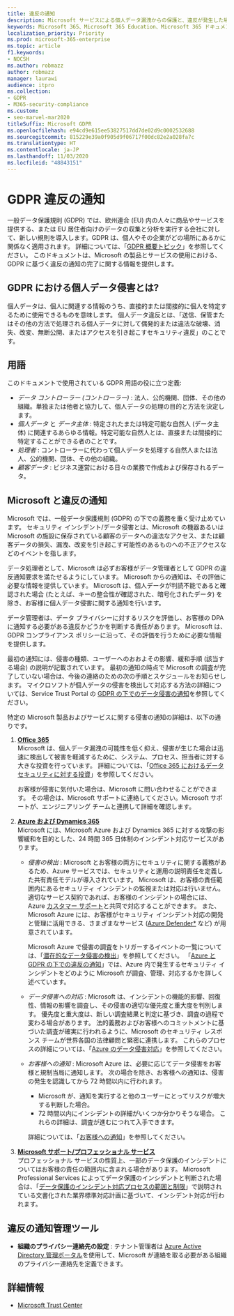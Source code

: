 ```yaml
---
title: 違反の通知
description: Microsoft サービスによる個人データ漏洩からの保護と、違反が発生した場合の Microsoft による対応とユーザーへの通知について説明します。
keywords: Microsoft 365、Microsoft 365 Education、Microsoft 365 ドキュメント、GDPR
localization_priority: Priority
ms.prod: microsoft-365-enterprise
ms.topic: article
f1.keywords:
- NOCSH
ms.author: robmazz
author: robmazz
manager: laurawi
audience: itpro
ms.collection:
- GDPR
- M365-security-compliance
ms.custom:
- seo-marvel-mar2020
titleSuffix: Microsoft GDPR
ms.openlocfilehash: e94cd9e615ee53827517dd7de02d9c0002532688
ms.sourcegitcommit: 815229e39a0f905d9f06717f00dc82e2a028fa7c
ms.translationtype: HT
ms.contentlocale: ja-JP
ms.lasthandoff: 11/03/2020
ms.locfileid: "48843151"
---
```

# <a name="gdpr-breach-notification"></a>GDPR 違反の通知

一般データ保護規則 (GDPR) では、欧州連合 (EU) 内の人々に商品やサービスを提供する、または EU 居住者向けのデータの収集と分析を実行する会社に対して、新しい規則を導入します。GDPR は、個人やその企業がどの場所にあるかに関係なく適用されます。 詳細については、「[GDPR 概要トピック](gdpr.md)」を参照してください。 このドキュメントは、Microsoft の製品とサービスの使用における、GDPR に基づく違反の通知の完了に関する情報を提供します。

## <a name="what-constitute-a-breach-of-personal-data-under-the-gdpr"></a>GDPR における個人データ侵害とは?

個人データは、個人に関連する情報のうち、直接的または間接的に個人を特定するために使用できるものを意味します。 個人データ違反とは、「送信、保管またはその他の方法で処理される個人データに対して偶発的または違法な破壊、消失、改変、無断公開、またはアクセスを引き起こすセキュリティ違反」のことです。

## <a name="terminology"></a>用語

このドキュメントで使用されている GDPR 用語の役に立つ定義:

- *データ コントローラー (コントローラー)* : 法人、公的機関、団体、その他の組織。単独または他者と協力して、個人データの処理の目的と方法を決定します。  
- *個人データ* と *データ主体* : 特定されたまたは特定可能な自然人 (データ主体) に関連するあらゆる情報。特定可能な自然人とは、直接または間接的に特定することができる者のことです。  
- *処理者* : コントローラーに代わって個人データを処理する自然人または法人、公的機関、団体、その他の組織。  
- *顧客データ* : ビジネス運営における日々の業務で作成および保存されるデータ。

## <a name="microsoft-and-breach-notification"></a>Microsoft と違反の通知

Microsoft では、一般データ保護規則 (GDPR) の下での義務を重く受け止めています。 セキュリティ インシデント/データ侵害とは、Microsoft の機器あるいは Microsoft の施設に保存されている顧客のデータへの違法なアクセス、または顧客データの損失、漏洩、改変を引き起こす可能性のあるものへの不正アクセスなどのイベントを指します。

データ処理者として、Microsoft は必ずお客様がデータ管理者として GDPR の違反通知要求を満たせるようにしています。 Microsoft からの通知は、その評価に必要な情報を提供しています。 Microsoft は、個人データが判読不能であると確認された場合 (たとえば、キーの整合性が確認された、暗号化されたデータ) を除き、お客様に個人データ侵害に関する通知を行います。

データ管理者は、データ プライバシーに対するリスクを評価し、お客様の DPA に通知する必要がある違反かどうかを判断する責任があります。 Microsoft は、GDPR コンプライアンス ポリシーに沿って、その評価を行うために必要な情報を提供します。

最初の通知には、侵害の種類、ユーザーへのおおよその影響、緩和手順 (該当する場合) の説明が記載されています。 最初の通知の時点で Microsoft の調査が完了していない場合は、今後の連絡のための次の手順とスケジュールをお知らせします。 マイクロソフトが個人データの侵害を検出して対応する方法の詳細については、Service Trust Portal の [GDPR の下でのデータ侵害の通知](https://servicetrust.microsoft.com/ViewPage/GDPRBreach)を参照してください。

特定の Microsoft 製品およびサービスに関する侵害の通知の詳細は、以下の通りです。
  
1. **[Office 365](gdpr-breach-Office365.md)**  
    Microsoft は、個人データ漏洩の可能性を低く抑え、侵害が生じた場合は迅速に検出して被害を軽減するために、システム、プロセス、担当者に対する大きな投資を行っています。 詳細については、「[Office 365 におけるデータ セキュリティに対する投資](https://docs.microsoft.com/microsoft-365/compliance/gdpr-breach-office365#office-365-investments-in-data-security)」を参照してください。

    お客様が侵害に気付いた場合は、Microsoft に問い合わせることができます。 その場合は、Microsoft サポートに連絡してください。Microsoft サポートが、エンジニアリング チームと連携して詳細を確認します。

2. **[Azure および Dynamics 365](gdpr-breach-azure-dynamics.md)**  
    Microsoft には、Microsoft Azure および Dynamics 365 に対する攻撃の影響緩和を目的とした、24 時間 365 日体制のインシデント対応サービスがあります。

    - *侵害の検出* : Microsoft とお客様の両方にセキュリティに関する義務があるため、Azure サービスでは、セキュリティと運用の説明責任を定義した共有責任モデルが導入されています。 Microsoft は、お客様の責任範囲内にあるセキュリティ インシデントの監視または対応は行いません。 適切なサービス契約であれば、お客様のインシデントの場合には、Azure [カスタマー サポート](https://azure.microsoft.com/support/options/)と共同で対応することができます。 また、Microsoft Azure には、お客様がセキュリティ インシデント対応の開発と管理に活用できる、さまざまなサービス ([Azure Defender*](https://azure.microsoft.com/services/security-center/) など) が用意されています。

        Microsoft Azure で侵害の調査をトリガーするイベントの一覧については、「[潜在的なデータ侵害の検出](https://docs.microsoft.com/microsoft-365/compliance/gdpr-breach-azure-dynamics#detection-of-potential-breaches)」を参照してください。 「[Azure と GDPR の下での違反の通知](gdpr-breach-azure-dynamics.md)」では、Azure 内で発生するセキュリティ インシデントをどのように Microsoft が調査、管理、対応するかを詳しく述べています。

    - *データ侵害への対応* : Microsoft は、インシデントの機能的影響、回復性、情報の影響を調査し、その侵害の適切な優先度と重大度を判別します。 優先度と重大度は、新しい調査結果と判定に基づき、調査の過程で変わる場合があります。
    法的義務およびお客様へのコミットメントに基づいた調査が確実に行われるように、Microsoft のセキュリティ レスポンス チームが世界各国の法律顧問と緊密に連携します。 これらのプロセスの詳細については、「[Azure のデータ侵害対応](https://docs.microsoft.com/microsoft-365/compliance/gdpr-breach-azure-dynamics#azures-data-breach-response)」を参照してください。

    - *お客様への通知* : Microsoft Azure は、必要に応じてデータ侵害をお客様と規制当局に通知します。 次の場合を除き、お客様への通知は、侵害の発生を認識してから 72 時間以内に行われます。

        - Microsoft が、通知を実行すると他のユーザーにとってリスクが増大する判断した場合。
        - 72 時間以内にインシデントの詳細がいくつか分かりそうな場合。 これらの詳細は、調査が進むにつれて入手できます。

        詳細については、「[お客様への通知](https://docs.microsoft.com/microsoft-365/compliance/gdpr-breach-azure-dynamics#customer-notification)」を参照してください。

3. **[Microsoft サポート/プロフェッショナル サービス](gdpr-breach-Microsoft-Support-Professional-Services.md)**  
    プロフェッショナル サービスの性質上、一部のデータ保護のインシデントについてはお客様の責任の範囲内に含まれる場合があります。 Microsoft Professional Services によってデータ保護のインシデントと判断された場合は、「[データ保護のインシデント対応プロセスの範囲と制限](https://docs.microsoft.com/microsoft-365/compliance/gdpr-breach-microsoft-support-professional-services#scope--limits-of-data-protection-incident-response-process)」で説明されている文書化された業界標準対応計画に基づいて、インシデント対応が行われます。

## <a name="breach-notification-admin-tools"></a>違反の通知管理ツール

- **組織のプライバシー連絡先の設定** : テナント管理者は [Azure Active Directory 管理ポータル](https://go.microsoft.com/fwlink/p/?linkid=2052736)を使用して、Microsoft が連絡を取る必要がある組織のプライバシー連絡先を定義できます。

## <a name="learn-more"></a>詳細情報

- [Microsoft Trust Center](https://www.microsoft.com/trust-center/privacy/gdpr-overview)
